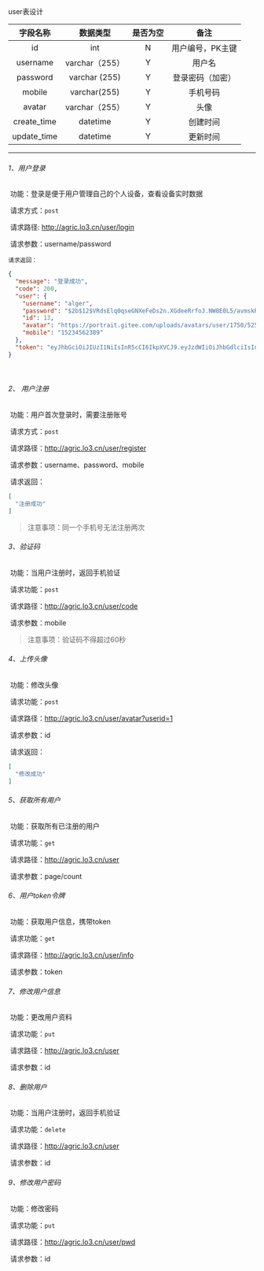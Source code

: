user表设计

|  字段名称   |    数据类型    | 是否为空 |       备注       |
| :---------: | :------------: | :------: | :--------------: |
|     id      |      int       |    N     | 用户编号，PK主键 |
|  username   | varchar（255） |    Y     |      用户名      |
|  password   | varchar (255)  |    Y     | 登录密码（加密） |
|   mobile    |  varchar(255)  |    Y     |     手机号码     |
|   avatar    | varchar（255） |    Y     |       头像       |
| create_time |    datetime    |    Y     |     创建时间     |
| update_time |    datetime    |    Y     |     更新时间     |

------

###### 1、用户登录

​	功能：登录是便于用户管理自己的个人设备，查看设备实时数据

​	请求方式：`post`

​	请求路径: http://agric.lo3.cn/user/login

​	请求参数：username/password

 	请求返回：

```json
{
  "message": "登录成功",
  "code": 200,
  "user": {
    "username": "alger",
    "password": "$2b$12$VRdsElq0qseGNXeFeDs2n.XGdeeRrfoJ.NW8E0L5/avmskR.QwFgy",
    "id": 13,
    "avatar": "https://portrait.gitee.com/uploads/avatars/user/1750/5250172_algerkong_1623313500.png!avatar100",
    "mobile": "15234562389"
  },
  "token": "eyJhbGciOiJIUzI1NiIsInR5cCI6IkpXVCJ9.eyJzdWIiOiJhbGdlciIsInVzZXJfaWQiOjEzLCJ1c2VybmFtZSI6ImFsZ2VyIiwiYXZhdGFyIjoiaHR0cHM6Ly9wb3J0cmFpdC5naXRlZS5jb20vdXBsb2Fkcy9hdmF0YXJzL3VzZXIvMTc1MC81MjUwMTcyX2FsZ2Vya29uZ18xNjIzMzEzNTAwLnBuZyFhdmF0YXIxMDAiLCJleHAiOjE2MjgwNjU1ODV9.ClLHUM8wGGyD8kXybfCMXuNlgKh8Hamftkcyxlxi3uw"
}
```



​	

###### 2、 用户注册

​	功能：用户首次登录时，需要注册账号

​	请求方式：`post`

​	请求路径：http://agric.lo3.cn/user/register

​	请求参数：username、password、mobile

​	请求返回：

```json
[
  "注册成功"
]
```

> 注意事项：同一个手机号无法注册两次



###### 3、验证码

​	功能：当用户注册时，返回手机验证

​	请求功能：`post`

​	请求路径：http://agric.lo3.cn/user/code

​	请求参数：mobile

>注意事项：验证码不得超过60秒



###### 4、上传头像

​	功能：修改头像

​	请求功能：`post`

​	请求路径：http://agric.lo3.cn/user/avatar?userid=1

​	请求参数：id 

​	请求返回：

```json
[
  "修改成功"
]
```



###### 5、获取所有用户

​	功能：获取所有已注册的用户

​	请求功能：`get`

​	请求路径：http://agric.lo3.cn/user

​	请求参数：page/count



###### 6、用户token令牌

​	功能：获取用户信息，携带token

​	请求功能：`get`

​	请求路径：http://agric.lo3.cn/user/info

​	请求参数：token



###### 7、修改用户信息

​	功能：更改用户资料

​	请求功能：`put`

​	请求路径：http://agric.lo3.cn/user

​	请求参数：id



###### 8、删除用户

​	功能：当用户注册时，返回手机验证

​	请求功能：`delete`

​	请求路径：http://agric.lo3.cn/user

​	请求参数：id



###### 9、修改用户密码

​	功能：修改密码

​	请求功能：`put`

​	请求路径：http://agric.lo3.cn/user/pwd

​	请求参数：id

